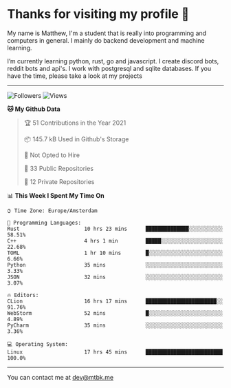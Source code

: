 # Thanks for visiting my profile 👋
My name is Matthew, I'm a student that is really into programming and computers in general. I mainly do backend development and machine learning.

I’m currently learning python, rust, go and javascript. I create discord bots, reddit bots and api's. I work with postgresql and sqlite databases. If you have the time, please take a look at my projects

---
![Followers](https://img.shields.io/github/followers/DankDumpster?style=social)
![Views](https://komarev.com/ghpvc/?username=DankDumpster&style=flat-square&color=green)
<!--START_SECTION:waka-->
**🐱 My Github Data** 

> 🏆 51 Contributions in the Year 2021
 > 
> 📦 145.7 kB Used in Github's Storage 
 > 
> 🚫 Not Opted to Hire
 > 
> 📜 33 Public Repositories 
 > 
> 🔑 12 Private Repositories  
 > 
📊 **This Week I Spent My Time On** 

```text
⌚︎ Time Zone: Europe/Amsterdam

💬 Programming Languages: 
Rust                     10 hrs 23 mins      ██████████████░░░░░░░░░░░   58.51% 
C++                      4 hrs 1 min         █████░░░░░░░░░░░░░░░░░░░░   22.68% 
TOML                     1 hr 10 mins        █░░░░░░░░░░░░░░░░░░░░░░░░   6.66% 
Python                   35 mins             ░░░░░░░░░░░░░░░░░░░░░░░░░   3.33% 
JSON                     32 mins             ░░░░░░░░░░░░░░░░░░░░░░░░░   3.07%

🔥 Editors: 
CLion                    16 hrs 17 mins      ███████████████████████░░   91.76% 
WebStorm                 52 mins             █░░░░░░░░░░░░░░░░░░░░░░░░   4.89% 
PyCharm                  35 mins             ░░░░░░░░░░░░░░░░░░░░░░░░░   3.36%

💻 Operating System: 
Linux                    17 hrs 45 mins      █████████████████████████   100.0%

```


<!--END_SECTION:waka-->
-------

You can contact me at dev@mtbk.me
